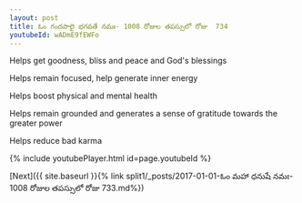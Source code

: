 ```yaml
---
layout: post
title: ఓం గందపాలై భగవతే నమః- 1008 రోజుల తపస్సులో రోజు  734
youtubeId: wADmE9fEWFo
---
```

 
 
Helps get goodness, bliss and peace and God's blessings
 
Helps remain focused, help generate inner energy 
 
Helps boost physical and mental health 
 
Helps remain grounded and generates a sense of gratitude towards the greater power 
 
Helps reduce bad karma
 
 
 
 


{% include youtubePlayer.html id=page.youtubeId %}
 
[Next]({{ site.baseurl }}{% link  split1/_posts/2017-01-01-ఓం మహా ధనుషే నమః- 1008 రోజుల తపస్సులో రోజు  733.md%})
 
